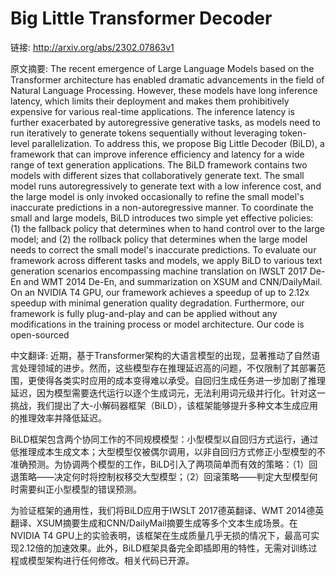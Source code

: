 # Big Little Transformer Decoder

链接: http://arxiv.org/abs/2302.07863v1

原文摘要:
The recent emergence of Large Language Models based on the Transformer
architecture has enabled dramatic advancements in the field of Natural Language
Processing. However, these models have long inference latency, which limits
their deployment and makes them prohibitively expensive for various real-time
applications. The inference latency is further exacerbated by autoregressive
generative tasks, as models need to run iteratively to generate tokens
sequentially without leveraging token-level parallelization. To address this,
we propose Big Little Decoder (BiLD), a framework that can improve inference
efficiency and latency for a wide range of text generation applications. The
BiLD framework contains two models with different sizes that collaboratively
generate text. The small model runs autoregressively to generate text with a
low inference cost, and the large model is only invoked occasionally to refine
the small model's inaccurate predictions in a non-autoregressive manner. To
coordinate the small and large models, BiLD introduces two simple yet effective
policies: (1) the fallback policy that determines when to hand control over to
the large model; and (2) the rollback policy that determines when the large
model needs to correct the small model's inaccurate predictions. To evaluate
our framework across different tasks and models, we apply BiLD to various text
generation scenarios encompassing machine translation on IWSLT 2017 De-En and
WMT 2014 De-En, and summarization on XSUM and CNN/DailyMail. On an NVIDIA T4
GPU, our framework achieves a speedup of up to 2.12x speedup with minimal
generation quality degradation. Furthermore, our framework is fully
plug-and-play and can be applied without any modifications in the training
process or model architecture. Our code is open-sourced

中文翻译:
近期，基于Transformer架构的大语言模型的出现，显著推动了自然语言处理领域的进步。然而，这些模型存在推理延迟高的问题，不仅限制了其部署范围，更使得各类实时应用的成本变得难以承受。自回归生成任务进一步加剧了推理延迟，因为模型需要迭代运行以逐个生成词元，无法利用词元级并行化。针对这一挑战，我们提出了大-小解码器框架（BiLD），该框架能够提升多种文本生成应用的推理效率并降低延迟。

BiLD框架包含两个协同工作的不同规模模型：小型模型以自回归方式运行，通过低推理成本生成文本；大型模型仅被偶尔调用，以非自回归方式修正小型模型的不准确预测。为协调两个模型的工作，BiLD引入了两项简单而有效的策略：（1）回退策略——决定何时将控制权移交大型模型；（2）回滚策略——判定大型模型何时需要纠正小型模型的错误预测。

为验证框架的通用性，我们将BiLD应用于IWSLT 2017德英翻译、WMT 2014德英翻译、XSUM摘要生成和CNN/DailyMail摘要生成等多个文本生成场景。在NVIDIA T4 GPU上的实验表明，该框架在生成质量几乎无损的情况下，最高可实现2.12倍的加速效果。此外，BiLD框架具备完全即插即用的特性，无需对训练过程或模型架构进行任何修改。相关代码已开源。
